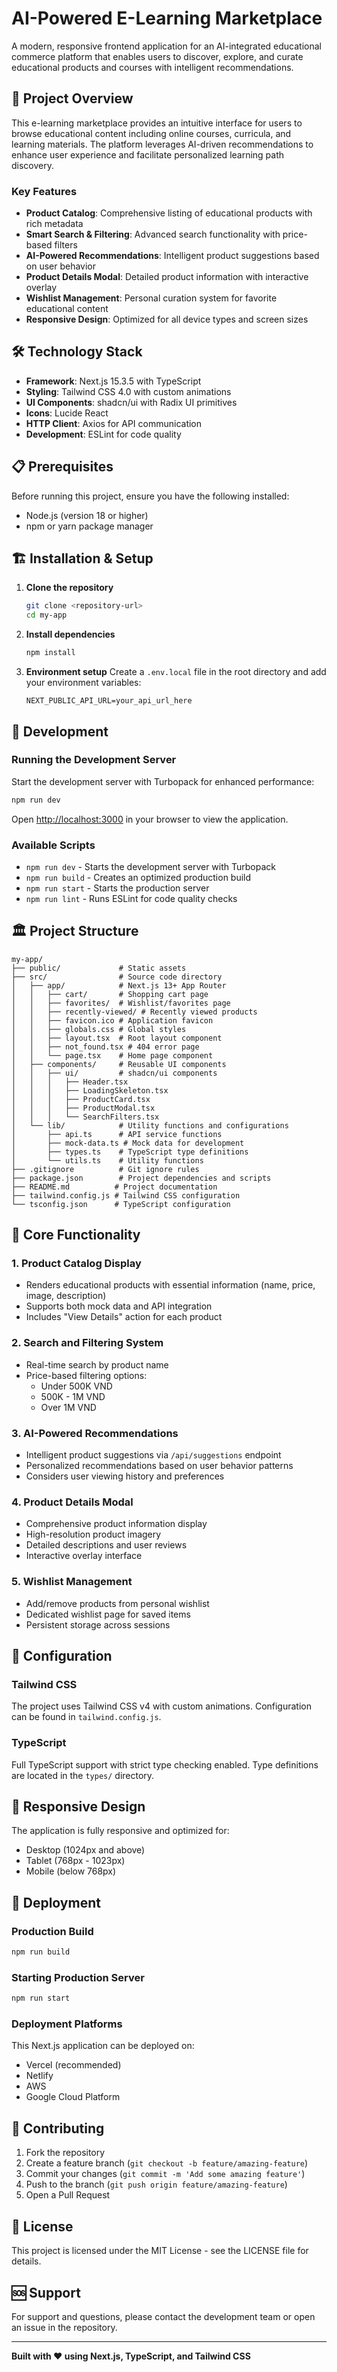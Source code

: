 # AI-Powered E-Learning Marketplace

A modern, responsive frontend application for an AI-integrated educational commerce platform that enables users to discover, explore, and curate educational products and courses with intelligent recommendations.

## 🚀 Project Overview

This e-learning marketplace provides an intuitive interface for users to browse educational content including online courses, curricula, and learning materials. The platform leverages AI-driven recommendations to enhance user experience and facilitate personalized learning path discovery.

### Key Features

- **Product Catalog**: Comprehensive listing of educational products with rich metadata
- **Smart Search & Filtering**: Advanced search functionality with price-based filters
- **AI-Powered Recommendations**: Intelligent product suggestions based on user behavior
- **Product Details Modal**: Detailed product information with interactive overlay
- **Wishlist Management**: Personal curation system for favorite educational content
- **Responsive Design**: Optimized for all device types and screen sizes

## 🛠️ Technology Stack

- **Framework**: Next.js 15.3.5 with TypeScript
- **Styling**: Tailwind CSS 4.0 with custom animations
- **UI Components**: shadcn/ui with Radix UI primitives
- **Icons**: Lucide React
- **HTTP Client**: Axios for API communication
- **Development**: ESLint for code quality

## 📋 Prerequisites

Before running this project, ensure you have the following installed:

- Node.js (version 18 or higher)
- npm or yarn package manager

## 🏗️ Installation & Setup

1. **Clone the repository**
   ```bash
   git clone <repository-url>
   cd my-app
   ```

2. **Install dependencies**
   ```bash
   npm install
   ```

3. **Environment setup**
   Create a `.env.local` file in the root directory and add your environment variables:
   ```env
   NEXT_PUBLIC_API_URL=your_api_url_here
   ```

## 🚀 Development

### Running the Development Server

Start the development server with Turbopack for enhanced performance:

```bash
npm run dev
```

Open [http://localhost:3000](http://localhost:3000) in your browser to view the application.

### Available Scripts

- `npm run dev` - Starts the development server with Turbopack
- `npm run build` - Creates an optimized production build
- `npm run start` - Starts the production server
- `npm run lint` - Runs ESLint for code quality checks

## 🏛️ Project Structure

```
my-app/
├── public/             # Static assets
├── src/                # Source code directory
│   ├── app/            # Next.js 13+ App Router
│   │   ├── cart/       # Shopping cart page
│   │   ├── favorites/  # Wishlist/favorites page
│   │   ├── recently-viewed/ # Recently viewed products
│   │   ├── favicon.ico # Application favicon
│   │   ├── globals.css # Global styles
│   │   ├── layout.tsx  # Root layout component
│   │   ├── not_found.tsx # 404 error page
│   │   └── page.tsx    # Home page component
│   ├── components/     # Reusable UI components
│   │   ├── ui/         # shadcn/ui components
│   │   │   ├── Header.tsx
│   │   │   ├── LoadingSkeleton.tsx
│   │   │   ├── ProductCard.tsx
│   │   │   ├── ProductModal.tsx
│   │   │   └── SearchFilters.tsx
│   └── lib/            # Utility functions and configurations
│       ├── api.ts      # API service functions
│       ├── mock-data.ts # Mock data for development
│       ├── types.ts    # TypeScript type definitions
│       └── utils.ts    # Utility functions
├── .gitignore          # Git ignore rules
├── package.json        # Project dependencies and scripts
├── README.md          # Project documentation
├── tailwind.config.js # Tailwind CSS configuration
└── tsconfig.json      # TypeScript configuration
```

## 🎯 Core Functionality

### 1. Product Catalog Display
- Renders educational products with essential information (name, price, image, description)
- Supports both mock data and API integration
- Includes "View Details" action for each product

### 2. Search and Filtering System
- Real-time search by product name
- Price-based filtering options:
  - Under 500K VND
  - 500K - 1M VND
  - Over 1M VND

### 3. AI-Powered Recommendations
- Intelligent product suggestions via `/api/suggestions` endpoint
- Personalized recommendations based on user behavior patterns
- Considers user viewing history and preferences

### 4. Product Details Modal
- Comprehensive product information display
- High-resolution product imagery
- Detailed descriptions and user reviews
- Interactive overlay interface

### 5. Wishlist Management
- Add/remove products from personal wishlist
- Dedicated wishlist page for saved items
- Persistent storage across sessions

## 🔧 Configuration

### Tailwind CSS
The project uses Tailwind CSS v4 with custom animations. Configuration can be found in `tailwind.config.js`.

### TypeScript
Full TypeScript support with strict type checking enabled. Type definitions are located in the `types/` directory.

## 📱 Responsive Design

The application is fully responsive and optimized for:
- Desktop (1024px and above)
- Tablet (768px - 1023px)
- Mobile (below 768px)

## 🚀 Deployment

### Production Build
```bash
npm run build
```

### Starting Production Server
```bash
npm run start
```

### Deployment Platforms
This Next.js application can be deployed on:
- Vercel (recommended)
- Netlify
- AWS
- Google Cloud Platform

## 🤝 Contributing

1. Fork the repository
2. Create a feature branch (`git checkout -b feature/amazing-feature`)
3. Commit your changes (`git commit -m 'Add some amazing feature'`)
4. Push to the branch (`git push origin feature/amazing-feature`)
5. Open a Pull Request

## 📄 License

This project is licensed under the MIT License - see the LICENSE file for details.

## 🆘 Support

For support and questions, please contact the development team or open an issue in the repository.

---

**Built with ❤️ using Next.js, TypeScript, and Tailwind CSS**
